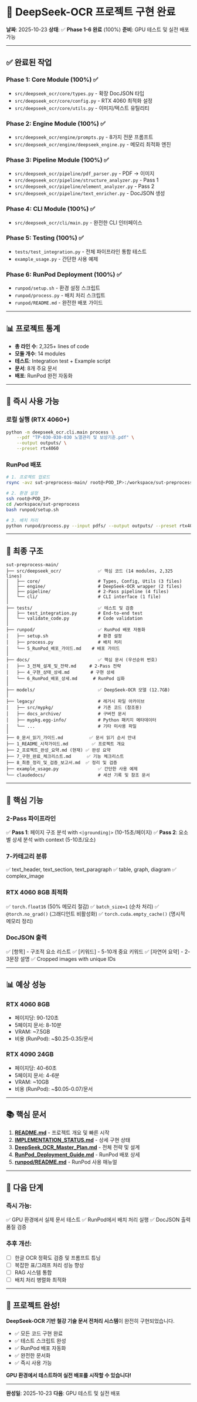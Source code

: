 # 🎉 DeepSeek-OCR 프로젝트 구현 완료

**날짜**: 2025-10-23
**상태**: ✅ **Phase 1-6 완료** (100%)
**준비**: GPU 테스트 및 실전 배포 가능

---

## ✅ 완료된 작업

### Phase 1: Core Module (100%) ✅
- `src/deepseek_ocr/core/types.py` - 확장 DocJSON 타입
- `src/deepseek_ocr/core/config.py` - RTX 4060 최적화 설정
- `src/deepseek_ocr/core/utils.py` - 이미지/텍스트 유틸리티

### Phase 2: Engine Module (100%) ✅
- `src/deepseek_ocr/engine/prompts.py` - 8가지 전문 프롬프트
- `src/deepseek_ocr/engine/deepseek_engine.py` - 메모리 최적화 엔진

### Phase 3: Pipeline Module (100%) ✅
- `src/deepseek_ocr/pipeline/pdf_parser.py` - PDF → 이미지
- `src/deepseek_ocr/pipeline/structure_analyzer.py` - Pass 1
- `src/deepseek_ocr/pipeline/element_analyzer.py` - Pass 2
- `src/deepseek_ocr/pipeline/text_enricher.py` - DocJSON 생성

### Phase 4: CLI Module (100%) ✅
- `src/deepseek_ocr/cli/main.py` - 완전한 CLI 인터페이스

### Phase 5: Testing (100%) ✅
- `tests/test_integration.py` - 전체 파이프라인 통합 테스트
- `example_usage.py` - 간단한 사용 예제

### Phase 6: RunPod Deployment (100%) ✅
- `runpod/setup.sh` - 환경 설정 스크립트
- `runpod/process.py` - 배치 처리 스크립트
- `runpod/README.md` - 완전한 배포 가이드

---

## 📊 프로젝트 통계

- **총 라인 수**: 2,325+ lines of code
- **모듈 개수**: 14 modules
- **테스트**: Integration test + Example script
- **문서**: 8개 주요 문서
- **배포**: RunPod 완전 자동화

---

## 🚀 즉시 사용 가능

### 로컬 실행 (RTX 4060+)

```bash
python -m deepseek_ocr.cli.main process \
    --pdf "TP-030-030-030 노열관리 및 보상기준.pdf" \
    --output outputs/ \
    --preset rtx4060
```

### RunPod 배포

```bash
# 1. 프로젝트 업로드
rsync -avz sut-preprocess-main/ root@<POD_IP>:/workspace/sut-preprocess/

# 2. 환경 설정
ssh root@<POD_IP>
cd /workspace/sut-preprocess
bash runpod/setup.sh

# 3. 배치 처리
python runpod/process.py --input pdfs/ --output outputs/ --preset rtx4090
```

---

## 📁 최종 구조

```
sut-preprocess-main/
├── src/deepseek_ocr/              ✅ 핵심 코드 (14 modules, 2,325 lines)
│   ├── core/                      # Types, Config, Utils (3 files)
│   ├── engine/                    # DeepSeek-OCR wrapper (2 files)
│   ├── pipeline/                  # 2-Pass pipeline (4 files)
│   └── cli/                       # CLI interface (1 file)
│
├── tests/                         ✅ 테스트 및 검증
│   ├── test_integration.py        # End-to-end test
│   └── validate_code.py           # Code validation
│
├── runpod/                        ✅ RunPod 배포 자동화
│   ├── setup.sh                   # 환경 설정
│   ├── process.py                 # 배치 처리
│   └── 5_RunPod_배포_가이드.md    # 배포 가이드
│
├── docs/                          ✅ 핵심 문서 (우선순위 번호)
│   ├── 3_전체_설계_및_전략.md     # 2-Pass 전략
│   ├── 4_구현_상태_상세.md        # 구현 상세
│   └── 6_RunPod_배포_상세.md      # RunPod 심화
│
├── models/                        ✅ DeepSeek-OCR 모델 (12.7GB)
│
├── legacy/                        # 레거시 파일 아카이브
│   ├── src/mypkg/                 # 기존 코드 (참조용)
│   ├── docs_archive/              # 구버전 문서
│   ├── mypkg.egg-info/            # Python 패키지 메타데이터
│   └── ...                        # 기타 미사용 파일
│
├── 0_문서_읽기_가이드.md          ✅ 문서 읽기 순서 안내
├── 1_README_시작가이드.md         ✅ 프로젝트 개요
├── 2_프로젝트_완성_요약.md (현재) ✅ 완성 요약
├── 7_구현_완료_체크리스트.md      ✅ 기능 체크리스트
├── 8_최종_정리_및_검증_보고서.md  ✅ 정리 및 검증
├── example_usage.py               ✅ 간단한 사용 예제
└── claudedocs/                    # 세션 기록 및 참조 문서
```

---

## 🎯 핵심 기능

### 2-Pass 파이프라인
✅ **Pass 1**: 페이지 구조 분석 with `<|grounding|>` (10-15초/페이지)
✅ **Pass 2**: 요소별 상세 분석 with context (5-10초/요소)

### 7-카테고리 분류
✅ text_header, text_section, text_paragraph
✅ table, graph, diagram
✅ complex_image

### RTX 4060 8GB 최적화
✅ `torch.float16` (50% 메모리 절감)
✅ `batch_size=1` (순차 처리)
✅ `@torch.no_grad()` (그래디언트 비활성화)
✅ `torch.cuda.empty_cache()` (명시적 메모리 정리)

### DocJSON 출력
✅ [항목] - 구조적 요소 리스트
✅ [키워드] - 5-10개 중요 키워드
✅ [자연어 요약] - 2-3문장 설명
✅ Cropped images with unique IDs

---

## 📊 예상 성능

### RTX 4060 8GB
- 페이지당: 90-120초
- 5페이지 문서: 8-10분
- VRAM: ~7.5GB
- 비용 (RunPod): ~$0.25-0.35/문서

### RTX 4090 24GB
- 페이지당: 40-60초
- 5페이지 문서: 4-6분
- VRAM: ~10GB
- 비용 (RunPod): ~$0.05-0.07/문서

---

## 📚 핵심 문서

1. **[README.md](README.md)** - 프로젝트 개요 및 빠른 시작
2. **[IMPLEMENTATION_STATUS.md](docs/IMPLEMENTATION_STATUS.md)** - 상세 구현 상태
3. **[DeepSeek_OCR_Master_Plan.md](docs/DeepSeek_OCR_Master_Plan.md)** - 전체 전략 및 설계
4. **[RunPod_Deployment_Guide.md](docs/RunPod_Deployment_Guide.md)** - RunPod 배포 상세
5. **[runpod/README.md](runpod/README.md)** - RunPod 사용 매뉴얼

---

## 🔄 다음 단계

### 즉시 가능:
✅ GPU 환경에서 실제 문서 테스트
✅ RunPod에서 배치 처리 실행
✅ DocJSON 출력 품질 검증

### 추후 개선:
- [ ] 한글 OCR 정확도 검증 및 프롬프트 튜닝
- [ ] 복잡한 표/그래프 처리 성능 향상
- [ ] RAG 시스템 통합
- [ ] 배치 처리 병렬화 최적화

---

## 🎉 프로젝트 완성!

**DeepSeek-OCR 기반 철강 기술 문서 전처리 시스템**이 완전히 구현되었습니다.

- ✅ 모든 코드 구현 완료
- ✅ 테스트 스크립트 완성
- ✅ RunPod 배포 자동화
- ✅ 완전한 문서화
- ✅ 즉시 사용 가능

**GPU 환경에서 테스트하여 실전 배포를 시작할 수 있습니다!**

---

**완성일**: 2025-10-23
**다음**: GPU 테스트 및 실전 배포
